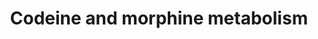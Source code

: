 ---
annotations:
- id: CL:0000182
  parent: native cell
  type: Cell Type Ontology
  value: hepatocyte
- id: PW:0001244
  parent: drug pathway
  type: Pathway Ontology
  value: codeine and morphine drug pathway
- id: PW:0000107
  parent: classic metabolic pathway
  type: Pathway Ontology
  value: xenobiotics biodegradation pathway
- id: DOID:2739
  parent: genetic disease
  type: Disease Ontology
  value: Gilbert syndrome
- id: PW:0000754
  parent: drug pathway
  type: Pathway Ontology
  value: drug pathway
authors:
- Khanspers
- AlexanderPico
- MaintBot
- MartijnVanIersel
- Egonw
- Christine Chichester
- Mkutmon
- DeSl
- Fehrhart
- Eweitz
citedin:
- link: PMC9377275
  title: 'Identifying Drug-Induced Liver Injury Associated With Inflammation-Drug
    and Drug-Drug Interactions in Pharmacologic Treatments for COVID-19 by Bioinformatics
    and System Biology Analyses: The Role of Pregnane X Receptor (2022)'
communities: []
description: The principal pathways for the metabolism of codeine occur in the liver,
  although some metabolism occurs in the intestine and brain. Approximately 50-70%
  of codeine is converted to codeine-6-glucuronide by UGT2B7. Codeine-6-glucuronide
  has a similar affinity to codeine for the mu-opioid receptor, coded for by the OPRM1
  gene. Approximately 10-15% of codeine is N-demethylated to norcodeine by CYP3A4.
  Norcodeine also has a similar affinity to codeine for the mu-opioid receptor. Between
  0-15% of codeine is O-demethylated to morphine, the most active metabolite, which
  has a 200 fold greater affinity for the mu-opioid receptor compared to codeine.
  This metabolic reaction is performed by CYP2D6.  Approximately 60% of morphine is
  glucuronidated to morphine-3-glucuronide (M3G) while 5-10% is glucuronidated to
  morphine-6-glucuronide (M6G). These reactions are principally catalyzed by UGT2B7
  in the liver. UGT1A1 may have a minor role in the formation of M3G, and UGT1A1 and
  UGT1A8 are capable of catalyzing the formation of M6G in vitro and so contribute
  to this pathway, although UGT1A8 is minimally expressed in the liver and so is not
  depicted here. M6G has a higher affinity for OPRM1 than morphine and M3G and so
  the ratio of morphine to M6G is considered an important indicator of analgesic effect.  Transporters
  are also depicted in this pathway, as they influence the clearance of codeine, morphine,
  and their metabolites. Some of the evidence for the involvement of these transporters
  was derived from experiments done in mice and may or may not be translatable to
  human pharmacokinetics. The transporters present at the blood-brain barrier, not
  depicted in this pathway, as well as metabolic enzymes and transporters in the brain
  and GI tract, likely also play an important role in the pharmacokinetics of codeine
  and morphine.  A disease linked to this pathway is Gilbert syndrome (visualised
  in pink), which is characterized by impaired glucuronidation due to a polymorphism
  in the gene encoding UGT1A1.
last-edited: 2024-01-29
ndex: 508664cc-8b63-11eb-9e72-0ac135e8bacf
organisms:
- Homo sapiens
redirect_from:
- /index.php/Pathway:WP1604
- /instance/WP1604
- /instance/WP1604_r128156
revision: r128156
schema-jsonld:
- '@context': https://schema.org/
  '@id': https://wikipathways.github.io/pathways/WP1604.html
  '@type': Dataset
  creator:
    '@type': Organization
    name: WikiPathways
  description: The principal pathways for the metabolism of codeine occur in the liver,
    although some metabolism occurs in the intestine and brain. Approximately 50-70%
    of codeine is converted to codeine-6-glucuronide by UGT2B7. Codeine-6-glucuronide
    has a similar affinity to codeine for the mu-opioid receptor, coded for by the
    OPRM1 gene. Approximately 10-15% of codeine is N-demethylated to norcodeine by
    CYP3A4. Norcodeine also has a similar affinity to codeine for the mu-opioid receptor.
    Between 0-15% of codeine is O-demethylated to morphine, the most active metabolite,
    which has a 200 fold greater affinity for the mu-opioid receptor compared to codeine.
    This metabolic reaction is performed by CYP2D6.  Approximately 60% of morphine
    is glucuronidated to morphine-3-glucuronide (M3G) while 5-10% is glucuronidated
    to morphine-6-glucuronide (M6G). These reactions are principally catalyzed by
    UGT2B7 in the liver. UGT1A1 may have a minor role in the formation of M3G, and
    UGT1A1 and UGT1A8 are capable of catalyzing the formation of M6G in vitro and
    so contribute to this pathway, although UGT1A8 is minimally expressed in the liver
    and so is not depicted here. M6G has a higher affinity for OPRM1 than morphine
    and M3G and so the ratio of morphine to M6G is considered an important indicator
    of analgesic effect.  Transporters are also depicted in this pathway, as they
    influence the clearance of codeine, morphine, and their metabolites. Some of the
    evidence for the involvement of these transporters was derived from experiments
    done in mice and may or may not be translatable to human pharmacokinetics. The
    transporters present at the blood-brain barrier, not depicted in this pathway,
    as well as metabolic enzymes and transporters in the brain and GI tract, likely
    also play an important role in the pharmacokinetics of codeine and morphine.  A
    disease linked to this pathway is Gilbert syndrome (visualised in pink), which
    is characterized by impaired glucuronidation due to a polymorphism in the gene
    encoding UGT1A1.
  keywords:
  - ABCB1
  - ABCC2
  - ABCC3
  - CYP2C8
  - CYP2D6
  - CYP2D7P1
  - CYP3A4
  - Codeine
  - Codeine-6-glucuronide
  - Morphine
  - Morphine-3-glucuronide
  - Morphine-6-glucuronide
  - Norcodeine
  - Normorphine
  - SLCO1B1
  - UGT1A1
  - UGT1A10
  - UGT1A3
  - UGT1A6
  - UGT1A8
  - UGT1A9
  - UGT2B4
  - UGT2B7
  license: CC0
  name: Codeine and morphine metabolism
seo: CreativeWork
title: Codeine and morphine metabolism
wpid: WP1604
---